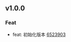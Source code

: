## v1.0.0

### Feat
- feat: 初始化版本 [6523903](https://github.com/x-drive/redirect/commit/6523903491dfd447702d12110677433fc19194d6)

